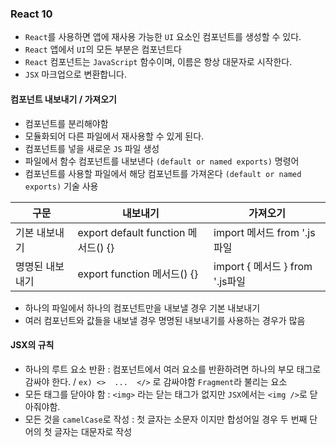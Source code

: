 ### React 10
- `React`를 사용하면 앱에 재사용 가능한 `UI` 요소인 컴포넌트를 생성할 수 있다.
- `React` 앱에서 `UI`의 모든 부분은 컴포넌트다
- `React` 컴포넌트는 `JavaScript` 함수이며, 이름은 항상 대문자로 시작한다.
- `JSX` 마크업으로 변환합니다.

#### 컴포넌트 내보내기 / 가져오기
- 컴포넌트를 분리해야함
- 모듈화되어 다른 파일에서 재사용할 수 있게 된다.
- 컴포넌트를 넣을 새로운 `JS` 파일 생성
- 파일에서 함수 컴포넌트를 내보낸다 `(default or named exports)` 명령어
- 컴포넌트를 사용할 파일에서 해당 컴포넌트를 가져온다 `(default or named exports)` 기술 사용

|구문|내보내기|가져오기|
|--|--|--|
|기본 내보내기|export default function 메서드() {}|import 메서드 from '.js 파일|
|명명된 내보내기|export function 메서드() {}|import { 메서드 } from '.js파일|
- 하나의 파일에서 하나의 컴포넌트만을 내보낼 경우 기본 내보내기
- 여러 컴포넌트와 값들을 내보낼 경우 명명된 내보내기를 사용하는 경우가 많음

#### JSX의 규칙
- 하나의 루트 요소 반환 : 컴포넌트에서 여러 요소를 반환하려면 하나의 부모 태그로 감싸야 한다. / `ex) <>  ...  </>` 로 감싸야함 `Fragment`라 불리는 요소
- 모든 태그를 닫아야 함 : `<img>` 라는 닫는 태그가 없지만 `JSX`에서는 `<img />`로 닫아줘야함.
- 모든 것을 `camelCase`로 작성 : 첫 글자는 소문자 이지만 합성어일 경우 두 번째 단어의 첫 글자는 대문자로 작성